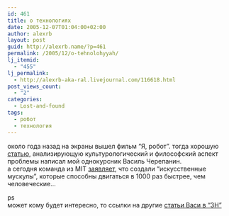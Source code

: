 ```yaml
---
id: 461
title: о технологиях
date: 2005-12-07T01:04:00+02:00
author: alexrb
layout: post
guid: http://alexrb.name/?p=461
permalink: /2005/12/o-tehnolohyyah/
lj_itemid:
  - "455"
lj_permalink:
  - http://alexrb-aka-ral.livejournal.com/116618.html
post_views_count:
  - "2"
categories:
  - Lost-and-found
tags:
  - робот
  - технология
---
```

около года назад на экраны вышел фильм &#8220;Я, робот&#8221;. тогда хорошую <a href="http://www.zn.kiev.ua/nn/show/514/47912/" target="_blank">статью</a>, анализирующую культурологический и философский аспект проблемы написал мой однокурсник Василь Черепанин.  
а сегодня команда из MIT <a href="http://www.cnn.com/2005/TECH/12/06/robot.muscles/index.html?section=cnn_tech" target="_blank">заявляет</a>, что создали &#8220;искусственные мускулы&#8221;, которые способны двигаться в 1000 раз быстрее, чем человеческие&#8230;

ps  
может кому будет интересно, то ссылки на другие <a href="http://www.google.com.ua/search?hs=ncQ&#038;hl=uk&#038;client=firefox-a&#038;rls=org.mozilla%3Aen-US%3Aofficial&#038;q=%22%D0%B2%D0%B0%D1%81%D0%B8%D0%BB%D1%8C+%D1%87%D0%B5%D1%80%D0%B5%D0%BF%D0%B0%D0%BD%D0%B8%D0%BD%22+site%3Azn.kiev.ua&#038;btnG=%D0%9F%D0%BE%D1%88%D1%83%D0%BA&#038;meta=" target="_blank">статьи Васи в &#8220;ЗН&#8221;</a>